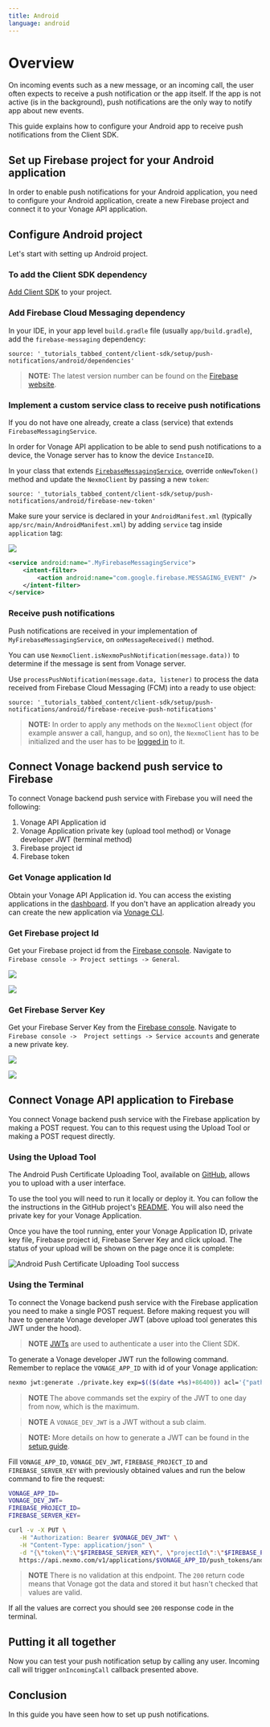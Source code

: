 ```yaml
---
title: Android
language: android
---
```


# Overview

On incoming events such as a new message, or an incoming call, the user often expects to receive a push notification or the app itself. If the app is not active (is in the background), push notifications are the only way to notify app about new events.

This guide explains how to configure your Android app to receive push notifications from the Client SDK.

## Set up Firebase project for your Android application

In order to enable push notifications for your Android application, you need to configure your Android application, create a new Firebase project and connect it to your Vonage API application.

## Configure Android project 

Let's start with setting up Android project.

### To add the Client SDK dependency

[Add Client SDK](/client-sdk/setup/add-sdk-to-your-app/android) to your project.

### Add Firebase Cloud Messaging dependency

In your IDE, in your app level `build.gradle` file (usually `app/build.gradle`), add the `firebase-messaging` dependency:

```tabbed_content
source: '_tutorials_tabbed_content/client-sdk/setup/push-notifications/android/dependencies'
```

> **NOTE:** The latest version number can be found on the [Firebase website](https://firebase.google.com/docs/cloud-messaging/android/client#add_firebase_sdks_to_your_app).

### Implement a custom service class to receive push notifications

If you do not have one already, create a class (service) that extends `FirebaseMessagingService`. 

In order for Vonage API application to be able to send push notifications to a device, the Vonage server has to know the device `InstanceID`.

In your class that extends [`FirebaseMessagingService`](https://firebase.google.com/docs/reference/android/com/google/firebase/messaging/FirebaseMessagingService),  override `onNewToken()` method and update the `NexmoClient` by passing a new `token`:

```tabbed_content
source: '_tutorials_tabbed_content/client-sdk/setup/push-notifications/android/firebase-new-token'
```

Make sure your service is declared in your `AndroidManifest.xml` (typically `app/src/main/AndroidManifest.xml`) by adding `service` tag inside `application` tag:

![](/screenshots/tutorials/client-sdk/android-shared/android-manifest-file.png)

```xml
<service android:name=".MyFirebaseMessagingService">
    <intent-filter>
        <action android:name="com.google.firebase.MESSAGING_EVENT" />
    </intent-filter>
</service>
```

### Receive push notifications

Push notifications are received in your implementation of `MyFirebaseMessagingService`, on `onMessageReceived()` method.

You can use `NexmoClient.isNexmoPushNotification(message.data))` to determine if the message is sent from Vonage server.

Use `processPushNotification(message.data, listener)` to process the data received from Firebase Cloud Messaging (FCM) into a ready to use object:

```tabbed_content
source: '_tutorials_tabbed_content/client-sdk/setup/push-notifications/android/firebase-receive-push-notifications'
```

> **NOTE:** In order to apply any methods on the `NexmoClient` object (for example answer a call, hangup, and so on), the `NexmoClient` has to be initialized and the user has to be [logged in](/client-sdk/getting-started/add-sdk-to-your-app/android) to it.

## Connect Vonage backend push service to Firebase

To connect Vonage backend push service with Firebase you will need the following:

1. Vonage API Application id
1. Vonage Application private key (upload tool method) or Vonage developer JWT (terminal method)
3. Firebase project id
4. Firebase token

### Get Vonage application Id

Obtain your Vonage API Application id. You can access the existing applications in the [dashboard](https://dashboard.nexmo.com/voice/your-applications). If you don't have an application already you can create the new application via [Vonage CLI](/client-sdk/setup/create-your-application).

### Get Firebase project Id

Get your Firebase project id from the [Firebase console](https://console.firebase.google.com/). Navigate to `Firebase console -> Project settings -> General`.

![](/screenshots/setup/client-sdk/set-up-push-notifications/firebase-project-settings.png)

![](/screenshots/setup/client-sdk/set-up-push-notifications/firebase-project-id.png)

### Get Firebase Server Key

Get your Firebase Server Key from the [Firebase console](https://console.firebase.google.com/). Navigate to `Firebase console ->  Project settings -> Service accounts` and generate a new private key. 

![](/screenshots/setup/client-sdk/set-up-push-notifications/firebase-project-settings.png)

![](/screenshots/setup/client-sdk/set-up-push-notifications/firebase-token.png)

## Connect Vonage API application to Firebase

You connect Vonage backend push service with the Firebase application by making a POST request. You can to this request using the Upload Tool or making a POST request directly.

### Using the Upload Tool

The Android Push Certificate Uploading Tool, available on [GitHub](https://github.com/nexmo-community/android-push-uploader), allows you to upload with a user interface.

To use the tool you will need to run it locally or deploy it. You can follow the the instructions in the GitHub project's [README](https://github.com/nexmo-community/android-push-uploader#running-the-project). You will also need the private key for your Vonage Application. 

Once you have the tool running, enter your Vonage Application ID, private key file, Firebase project id, Firebase Server Key and click upload. The status of your upload will be shown on the page once it is complete:

![Android Push Certificate Uploading Tool success](/images/client-sdk/push-notifications/android-push-uploader-success.png)

### Using the Terminal

To connect the Vonage backend push service with the Firebase application you need to make a single POST request. Before making request you will have to generate Vonage developer JWT (above upload tool generates this JWT under the hood).

> **NOTE** [JWTs](https://jwt.io) are used to authenticate a user into the Client SDK.

To generate a Vonage developer JWT run the following command. Remember to replace the `VONAGE_APP_ID` with id of your Vonage application:

```bash
nexmo jwt:generate ./private.key exp=$(($(date +%s)+86400)) acl='{"paths":{"/*/users/**":{},"/*/conversations/**":{},"/*/sessions/**":{},"/*/devices/**":{},"/*/image/**":{},"/*/media/**":{},"/*/applications/**":{},"/*/push/**":{},"/*/knocking/**":{},"/*/legs/**":{}}}' application_id=VONAGE_APP_ID
```

> **NOTE** The above commands set the expiry of the JWT to one day from now, which is the maximum.

> **NOTE** A `VONAGE_DEV_JWT` is a JWT without a sub claim. 

> **NOTE:** More details on how to generate a JWT can be found in the [setup guide](/tutorials/client-sdk-generate-test-credentials#generate-a-user-jwt).

Fill `VONAGE_APP_ID`, `VONAGE_DEV_JWT`, `FIREBASE_PROJECT_ID` and `FIREBASE_SERVER_KEY` with previously obtained values and run the below command to fire the request:

```sh
VONAGE_APP_ID=
VONAGE_DEV_JWT=
FIREBASE_PROJECT_ID=
FIREBASE_SERVER_KEY=

curl -v -X PUT \
   -H "Authorization: Bearer $VONAGE_DEV_JWT" \
   -H "Content-Type: application/json" \
   -d "{\"token\":\"$FIREBASE_SERVER_KEY\", \"projectId\":\"$FIREBASE_PROJECT_ID\"}" \
   https://api.nexmo.com/v1/applications/$VONAGE_APP_ID/push_tokens/android  
```

> **NOTE** There is no validation at this endpoint. The `200` return code means that Vonage got the data and stored it but hasn't checked that values are valid.

If all the values are correct you should see `200` response code in the terminal.

## Putting it all together

Now you can test your push notification setup by calling any user. Incoming call will trigger `onIncomingCall` callback presented above.

## Conclusion

In this guide you have seen how to set up push notifications.
